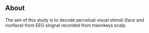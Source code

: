 ## About 
The aim of this study is to decode percetual visual stimuli (face and nonface) from EEG singnal recorded from maonkeys scalp.
